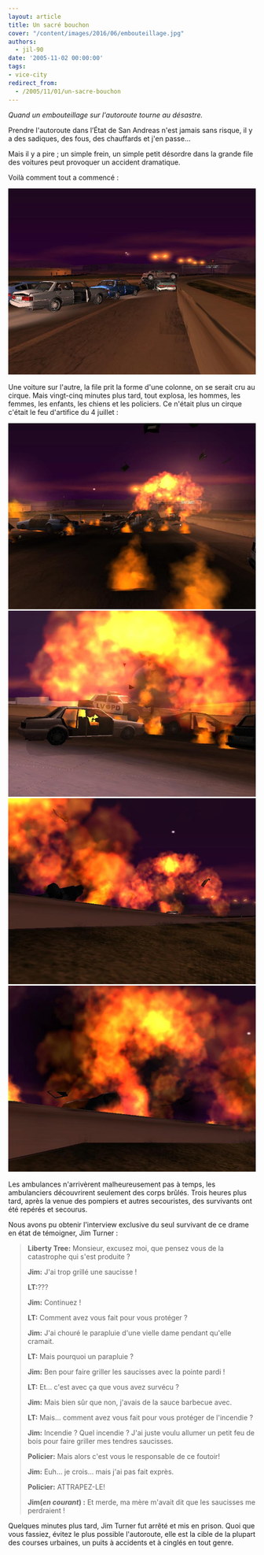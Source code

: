 ```yaml
---
layout: article
title: Un sacré bouchon
cover: "/content/images/2016/06/embouteillage.jpg"
authors:
  - jil-90
date: '2005-11-02 00:00:00'
tags:
- vice-city
redirect_from:
  - /2005/11/01/un-sacre-bouchon
---
```


_Quand un embouteillage sur l'autoroute tourne au désastre._

Prendre l'autoroute dans l’État de San Andreas n'est jamais sans risque, il y a des sadiques, des fous, des chauffards et j'en passe...

Mais il y a pire ; un simple frein, un simple petit désordre dans la grande file des voitures peut provoquer un accident dramatique.

Voilà comment tout a commencé :

![](/content/images/2005/01/embouteillage1.jpg)

Une voiture sur l'autre, la file prit la forme d'une colonne, on se serait cru au cirque. Mais vingt-cinq minutes plus tard, tout explosa, les hommes, les femmes, les enfants, les chiens et les policiers. Ce n'était plus un cirque c'était le feu d'artifice du 4 juillet :

![](/content/images/2005/01/embouteillage2.jpg)
![](/content/images/2005/01/embouteillage3.jpg)
![](/content/images/2005/01/embouteillage4.jpg)
![](/content/images/2005/01/embouteillage5.jpg)

Les ambulances n'arrivèrent malheureusement pas à temps, les ambulanciers découvrirent seulement des corps brûlés. Trois heures plus tard, après la venue des pompiers et autres secouristes, des survivants ont été repérés et secourus.

Nous avons pu obtenir l'interview exclusive du seul survivant de ce drame en état de témoigner, Jim Turner :

> **Liberty Tree:** Monsieur, excusez moi, que pensez vous de la catastrophe qui s'est produite ?
> 
> **Jim:** J'ai trop grillé une saucisse !
> 
> **LT:**???
> 
> **Jim:** Continuez !
> 
> **LT:** Comment avez vous fait pour vous protéger ?
> 
> **Jim:** J'ai chouré le parapluie d'une vielle dame pendant qu'elle cramait.
> 
> **LT:** Mais pourquoi un parapluie ?
> 
> **Jim:** Ben pour faire griller les saucisses avec la pointe pardi !
> 
> **LT:** Et... c'est avec ça que vous avez survécu ?
> 
> **Jim:** Mais bien sûr que non, j'avais de la sauce barbecue avec.
> 
> **LT:** Mais... comment avez vous fait pour vous protéger de l'incendie ?
> 
> **Jim:** Incendie ? Quel incendie ? J'ai juste voulu allumer un petit feu de bois pour faire griller mes tendres saucisses.
> 
> **Policier:** Mais alors c'est vous le responsable de ce foutoir!
> 
> **Jim:** Euh... je crois... mais j'ai pas fait exprès.
> 
> **Policier:** ATTRAPEZ-LE!
> 
> **Jim(_en courant_) :** Et merde, ma mère m'avait dit que les saucisses me perdraient !

Quelques minutes plus tard, Jim Turner fut arrêté et mis en prison. Quoi que vous fassiez, évitez le plus possible l'autoroute, elle est la cible de la plupart des courses urbaines, un puits à accidents et à cinglés en tout genre.